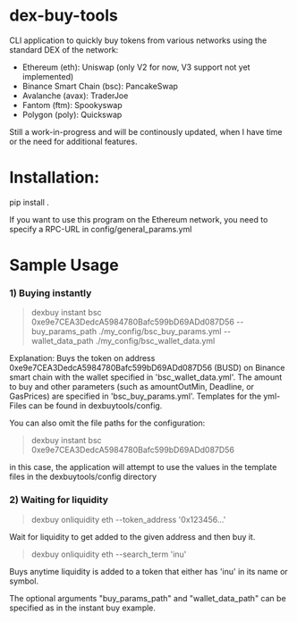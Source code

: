 # dex-buy-tools

CLI application to quickly buy tokens from various networks using the standard DEX of the network:
- Ethereum (eth): Uniswap (only V2 for now, V3 support not yet implemented)
- Binance Smart Chain (bsc): PancakeSwap
- Avalanche (avax): TraderJoe
- Fantom (ftm): Spookyswap
- Polygon (poly): Quickswap

Still a work-in-progress and will be continously updated, when I have time or the need for additional features.

# Installation:
pip install .

If you want to use this program on the Ethereum network, you need to specify a RPC-URL in config/general_params.yml

# Sample Usage

### 1) Buying instantly 
> dexbuy instant bsc 0xe9e7CEA3DedcA5984780Bafc599bD69ADd087D56 --buy_params_path ./my_config/bsc_buy_params.yml --wallet_data_path ./my_config/bsc_wallet_data.yml

Explanation:
Buys the token on address 0xe9e7CEA3DedcA5984780Bafc599bD69ADd087D56 (BUSD) on Binance smart chain with the wallet specified in 'bsc_wallet_data.yml'. The amount to buy and other parameters (such as amountOutMin, Deadline, or GasPrices) are specified in 'bsc_buy_params.yml'.
Templates for the yml-Files can be found in dexbuytools/config.

You can also omit the file paths for the configuration:
> dexbuy instant bsc 0xe9e7CEA3DedcA5984780Bafc599bD69ADd087D56

in this case, the application will attempt to use the values in the template files in the dexbuytools/config directory

### 2) Waiting for liquidity
> dexbuy onliquidity eth --token_address '0x123456...'

Wait for liquidity to get added to the given address and then buy it. 

> dexbuy onliquidity eth --search_term 'inu'

Buys anytime liquidity is added to a token that either has 'inu' in its name or symbol.

The optional arguments "buy_params_path"
and "wallet_data_path" can be specified as in the instant buy example.